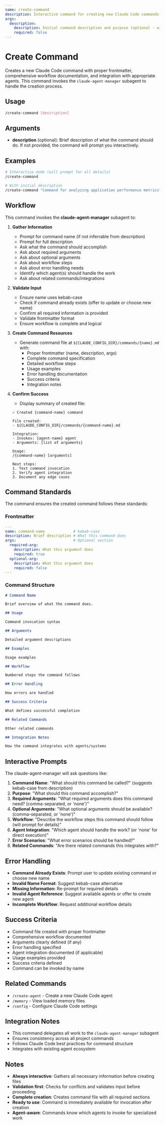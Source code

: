 ```yaml
---
name: create-command
description: Interactive command for creating new Claude Code commands with proper structure, documentation, and workflow definition
args:
  description:
    description: Initial command description and purpose (optional - will prompt if not provided)
    required: false
---
```


# Create Command

Creates a new Claude Code command with proper frontmatter, comprehensive workflow documentation, and integration with appropriate agents. This command invokes the `claude-agent-manager` subagent to handle the creation process.

## Usage

```bash
/create-command [description]
```

## Arguments

- **description** (optional): Brief description of what the command should do. If not provided, the command will prompt you interactively.

## Examples

```bash
# Interactive mode (will prompt for all details)
/create-command

# With initial description
/create-command "Command for analyzing application performance metrics"
```

## Workflow

This command invokes the **claude-agent-manager** subagent to:

1. **Gather Information**
    - Prompt for command name (if not inferrable from description)
    - Prompt for full description
    - Ask what the command should accomplish
    - Ask about required arguments
    - Ask about optional arguments
    - Ask about workflow steps
    - Ask about error handling needs
    - Identify which agent(s) should handle the work
    - Ask about related commands/integrations

2. **Validate Input**
    - Ensure name uses kebab-case
    - Check if command already exists (offer to update or choose new name)
    - Confirm all required information is provided
    - Validate frontmatter format
    - Ensure workflow is complete and logical

3. **Create Command Resources**
    - Generate command file at `${CLAUDE_CONFIG_DIR}/commands/{name}.md` with:
        - Proper frontmatter (name, description, args)
        - Complete command specification
        - Detailed workflow steps
        - Usage examples
        - Error handling documentation
        - Success criteria
        - Integration notes

4. **Confirm Success**
    - Display summary of created file:

    ```text
    ✓ Created {command-name} command

    File created:
    - ${CLAUDE_CONFIG_DIR}/commands/{command-name}.md

    Integration:
    - Invokes: {agent-name} agent
    - Arguments: {list of arguments}

    Usage:
    /{command-name} [arguments]

    Next steps:
    1. Test command invocation
    2. Verify agent integration
    3. Document any edge cases
    ```

## Command Standards

The command ensures the created command follows these standards:

### Frontmatter

```yaml
---
name: command-name             # kebab-case
description: Brief description # What this command does
args:                          # Optional section
  required-arg:
    description: What this argument does
    required: true
  optional-arg:
    description: What this argument does
    required: false
---
```

### Command Structure

```markdown
# Command Name

Brief overview of what the command does.

## Usage

Command invocation syntax

## Arguments

Detailed argument descriptions

## Examples

Usage examples

## Workflow

Numbered steps the command follows

## Error Handling

How errors are handled

## Success Criteria

What defines successful completion

## Related Commands

Other related commands

## Integration Notes

How the command integrates with agents/systems
```

## Interactive Prompts

The claude-agent-manager will ask questions like:

1. **Command Name**: "What should this command be called?" (suggests kebab-case from description)
2. **Purpose**: "What should this command accomplish?"
3. **Required Arguments**: "What required arguments does this command need? (comma-separated, or 'none')"
4. **Optional Arguments**: "What optional arguments should be available? (comma-separated, or 'none')"
5. **Workflow**: "Describe the workflow steps this command should follow (will prompt for details)"
6. **Agent Integration**: "Which agent should handle the work? (or 'none' for direct execution)"
7. **Error Scenarios**: "What error scenarios should be handled?"
8. **Related Commands**: "Are there related commands this integrates with?"

## Error Handling

- **Command Already Exists**: Prompt user to update existing command or choose new name
- **Invalid Name Format**: Suggest kebab-case alternative
- **Missing Information**: Re-prompt for required details
- **Invalid Agent Reference**: Suggest available agents or offer to create new agent
- **Incomplete Workflow**: Request additional workflow details

## Success Criteria

- Command file created with proper frontmatter
- Comprehensive workflow documented
- Arguments clearly defined (if any)
- Error handling specified
- Agent integration documented (if applicable)
- Usage examples provided
- Success criteria defined
- Command can be invoked by name

## Related Commands

- `/create-agent` - Create a new Claude Code agent
- `/memory` - View loaded memory files
- `/config` - Configure Claude Code settings

## Integration Notes

- This command delegates all work to the `claude-agent-manager` subagent
- Ensures consistency across all project commands
- Follows Claude Code best practices for command structure
- Integrates with existing agent ecosystem

## Notes

- **Always interactive**: Gathers all necessary information before creating files
- **Validation first**: Checks for conflicts and validates input before proceeding
- **Complete creation**: Creates command file with all required sections
- **Ready to use**: Command is immediately available for invocation after creation
- **Agent-aware**: Commands know which agents to invoke for specialized work
